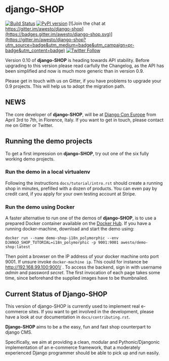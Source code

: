 # django-SHOP

[![Build Status](https://travis-ci.org/awesto/django-shop.svg)](https://travis-ci.org/awesto/django-shop)
[![PyPI version](https://img.shields.io/pypi/v/django-shop.svg)](https://https://pypi.python.org/pypi/django-shop)
[![Join the chat at https://gitter.im/awesto/django-shop](https://badges.gitter.im/awesto/django-shop.svg)](https://gitter.im/awesto/django-shop?utm_source=badge&utm_medium=badge&utm_campaign=pr-badge&utm_content=badge)
[![Twitter Follow](https://img.shields.io/twitter/follow/shields_io.svg?style=social&label=django-SHOP&maxAge=2592000)](https://twitter.com/djangoshop)

Version 0.10 of **django-SHOP** is heading towards API stability. Before upgrading to this version
please read carfully the Changelog, as the API has been simplified and now is much more generic than
in version 0.9.

Please get in touch with us on Gitter, if you have problems to upgrade your 0.9 projects. This will
help us to adopt the migration path.


## NEWS

The core developer of **django-SHOP**, will be at [Django Con Europe](https://2017.djangocon.eu/) from
April 3rd to 7th, in Florence, Italy. If you want to get in touch, please contact me on Gitter or Twitter.


## Running the demo projects

To get a first impression on **django-SHOP**, try out one of the six fully working demo projects.


### Run the demo in a local virtualenv

Following the instructions  ``docs/tutorial/intro.rst`` should create a running shop in minutes,
prefilled with a dozen of products. You can even pay by credit card, if you apply for your own
testing account at Stripe.


### Run the demo using Docker

A faster alternative to run one of the demos of **django-SHOP**, is to use a prepared Docker
container available on the [Docker Hub](https://hub.docker.com/r/awesto/demo-shop/).
If you have a running docker-machine, download and start the demo using:

```
docker run --name demo-shop-i18n_polymorphic --env DJANGO_SHOP_TUTORIAL=i18n_polymorphic -p 9001:9001 awesto/demo-shop:latest
```

Then point a browser on the IP address of your docker machine onto port 9001. If unsure invoke
``docker-machine ip``. This could for instance be http://192.168.99.100:9001/ .
To access the backend, sign in with username *admin* and password *secret*. The first invocation
of each page takes some time, since beforehand the supplied images have to be thumbnailed.


## Current Status of Django-SHOP

This version of django-SHOP is currently used to implement real e-commerce sites. If you want
to get involved in the development, please have a look at our documentation in ``docs/contributing.rst``.


**Django-SHOP** aims to be a the easy, fun and fast shop counterpart to django CMS.

Specifically, we aim at providing a clean, modular and Pythonic/Djangonic implementation of an
e-commerce framework, that a moderately experienced Django programmer should be able to pick up
and run easily.
